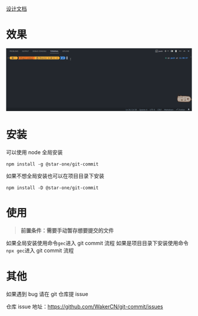 <a href="https://www.yuque.com/star-one/font-end/yynvzwpwtl642i3v?singleDoc" target="_blank">设计文档</a>

# 效果

![效果图](./assets/git-commit.gif)

# 安装

可以使用 node 全局安装

```
npm install -g @star-one/git-commit
```

如果不想全局安装也可以在项目目录下安装

```
npm install -D @star-one/git-commit
```

# 使用

> **前置条件：需要手动暂存想要提交的文件**

如果全局安装使用命令`gec`进入 git commit 流程
如果是项目目录下安装使用命令`npx gec`进入 git commit 流程

# 其他

如果遇到 bug 请在 git 仓库提 issue

仓库 issue 地址：https://github.com/WakerCN/git-commit/issues
